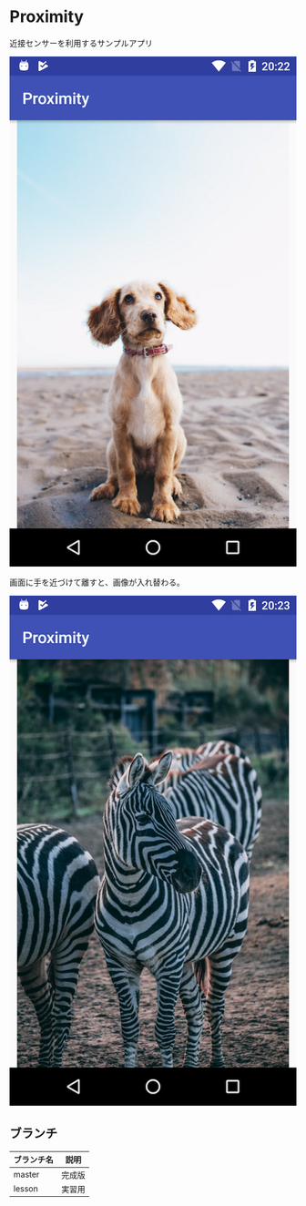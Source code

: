 # Proximity

近接センサーを利用するサンプルアプリ

![capture1](capture1.png)

画面に手を近づけて離すと、画像が入れ替わる。

![capture2](capture2.png)

## ブランチ

|ブランチ名|説明|
|------|-----|
|master|完成版|
|lesson|実習用|
